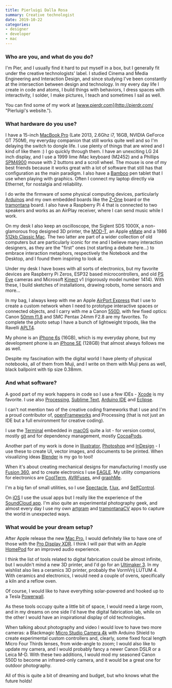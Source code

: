 ```yaml
---
title: Pierluigi Dalla Rosa
summary: Creative technologist
date: 2019-10-22
categories:
- designer
- developer
- mac
---
```


### Who are you, and what do you do?

I'm Pier, and I usually find it hard to put myself in a box, but I generally fit under the creative technologists' label. I studied Cinema and Media Engineering and Interaction Design, and since studying I've been constantly at the intersection between design and technology. In my every day life I create in code and atoms, I build things with behaviors, I dress spaces with interactivity, I solder, I make pictures, I teach and sometimes I sail as well. 

You can find some of my work at [www.pierdr.com](http://pierdr.com/ "Pierluigi's website.").

### What hardware do you use?

I have a 15-inch [MacBook Pro][macbook-pro] (Late 2013, 2.6Ghz i7, 16GB, NVIDIA GeForce GT 750M), my everyday companion that still works quite well and so I'm delaying the switch to dongle life. I use plenty of things that are wired and I kind of like them :) I go quickly through them. I have an unexciting LG 24 inch display, and I use a 1999 lime iMac keyboard (M2452) and a Phillips [SPM4900][spm4900-10] mouse with 2 buttons and a scroll wheel. The mouse is one of my best friends because it works great with a lot of software that still has that configuration as the main paradigm. I also have a [Bamboo][] pen tablet that I use when playing with graphics. Often I connect my laptop directly via Ethernet, for nostalgia and reliability. 

I do write the firmware of some physical computing devices, particularly [Arduinos][arduino] and my own embedded boards like the [Z-One][] board or the [tramontana][] board. I also have a Raspberry Pi 4 that is connected to two speakers and works as an AirPlay receiver, where I can send music while I work. 

On my desk I also keep an oscilloscope, the Siglent SDS 1000X, a non-glamorous frog designed 3D printer, the [MOD-T][], an Apple [eMate][emate-3000] and a 1986 [512kb Classic Mac][macintosh-512k]. The two latter are part of a wider collection of old computers but are particularly iconic for me and I believe many interaction designers, as they are the "first" ones (not starting a debate here...) to embrace interaction metaphors, respectively the Notebook and the Desktop, and I found them inspiring to look at.

Under my desk I have boxes with all sorts of electronics, but my favorite devices are Raspberry Pi Zeros, ESP32 based microcontrollers, and old [PS Eye][playstation-eye] cameras and Microsoft [Kinect][] v1 (rigorously model number 1414). With these, I build sketches of installations, drawing robots, home sensors and more...

In my bag, I always keep with me an Apple [AirPort Express][airport-express] that I use to create a custom network when I need to prototype interactive spaces or connected objects, and I carry with me a Canon [550D][eos-550d], with few fixed optics: Canon [50mm f1.8][ef-50mm-f1.8-ii] and SMC Pentax 24mm F2.8 are my favorites. To complete the photo setup I have a bunch of lightweight tripods, like the Ravelli [APLT4][].

My phone is an [iPhone 6s][iphone-6s] (16GB), which is my everyday phone, but my development phone is an [iPhone SE][iphone-se] (128GB) that almost always follows me as well.

Despite my fascination with the digital world I have plenty of physical notebooks, all of them from Muji, and I write on them with Muji pens as well, black ballpoint with tip size 0.38mm.

### And what software?

A good part of my work happens in code so I use a few IDEs - [Xcode][] is my favorite. I use also [Processing][], [Sublime Text][sublime-text], [Arduino IDE][arduino-ide] and [Eclipse][]. 

I can't not mention two of the creative coding frameworks that I use and I'm a proud contributor of, [openFrameworks][] and Processing (that is not just an IDE but a full environment for creative coding). 

I use the [Terminal][] embedded in [macOS][] quite a lot - for version control, mostly [git][] and for dependency management, mostly [CocoaPods][].

Another part of my work is done in [Illustrator][], [Photoshop][] and [InDesign][] - I use these to create UI, vector images, and documents to be printed. When visualizing ideas [Blender][] is my go to tool! 

When it's about creating mechanical designs for manufacturing I mostly use [Fusion 360][fusion-360], and to create electronics I use [EAGLE][]. My utility companions for electronics are [CoolTerm][], [AVRFuses][], and [graphMe][]. 

I'm a big fan of small utilities, so I use [Spectacle][], [f.lux][], and [SelfControl][].

On [iOS][] I use the usual apps but I really like the experience of the [SoundCloud app][soundcloud-ios]. I'm also quite an experimental photography geek, and almost every day I use my own [artgram][artgram-ios] and [tramontanaCV][tramontanacv-ios] apps to capture the world in unexpected ways. 

### What would be your dream setup?

After Apple release the new [Mac Pro][mac-pro], I would definitely like to have one of those with the [Pro Display XDR][pro-display-xdr]. I think I will pair that with an Apple [HomePod][] for an improved audio experience. 

I think the list of tools related to digital fabrication could be almost infinite, but I wouldn't mind a new 3D printer, and I'd go for an [Ultimaker 3][ultimaker-3]. In my wishlist also lies a ceramics 3D printer, probably the VormVrij LUTUM 4. With ceramics and electronics, I would need a couple of ovens, specifically a kiln and a reflow oven.

Of course, I would like to have everything solar-powered and hooked up to a Tesla [Powerwall][]. 

As these tools occupy quite a little bit of space, I would need a large room, and in my dreams on one side I'd have the digital fabrication lab, while on the other I would have an inspirational display of old technologies.

When talking about photography and video I would love to have two more cameras: a Blackmagic [Micro Studio Camera 4k][micro-studio-camera-4k] with Arduino Shield to create experimental custom controllers and, clearly, some fixed focal length Micro Four Thirds lenses, from wide-angle to zoom; I would also like to update my camera, and I would probably fancy a newer Canon DSLR or a Leica M-D. With these two additions, I would mod my seasoned Canon 550D to become an infrared-only camera, and it would be a great one for outdoor photography.

All of this is quite a bit of dreaming and budget, but who knows what the future holds!

[airport-express]: https://en.wikipedia.org/wiki/AirPort_Express "A small wireless access point."
[aplt4]: http://ravelliphoto.com/ravelli-aplt4.html "A tripod."
[arduino-ide]: https://www.arduino.cc/en/Main/Software "A development environment for Arduino hardware."
[arduino]: https://www.arduino.cc/ "Open-source prototyping hardware."
[artgram-ios]: https://apps.apple.com/sa/app/artgram/id1251985477 "An experimental image app."
[avrfuses]: http://vonnieda.org/software/avrfuses "A programmer for microcontrollers from Atmel."
[bamboo]: https://www.wacom.com/en/us/bamboo "Smaller pen/multi-touch tablets."
[blender]: https://www.blender.org/ "A free, open-source 3D renderer."
[cocoapods]: https://en.wikipedia.org/wiki/CocoaPods "A dependency manager for Objective C and Swift projects."
[coolterm]: https://freeware.the-meiers.org/ "Serial port terminal software."
[eagle]: https://cadsoft.io "Software for designing printed circuit boards."
[eclipse]: https://www.eclipse.org/ "A flexible, open-source IDE."
[ef-50mm-f1.8-ii]: http://usa.canon.com/cusa/consumer/products/cameras/ef_lens_lineup/ef_50mm_f_1_8_ii "A standard and medium telephoto camera lens."
[emate-3000]: https://en.wikipedia.org/wiki/EMate_300 "A PDA."
[eos-550d]: https://en.wikipedia.org/wiki/Canon_EOS_550D "An 18 megapixel camera."
[f.lux]: https://justgetflux.com/ "A tool to make the colour of your screen adapt to the current time of day."
[fusion-360]: https://www.autodesk.com/products/fusion-360/overview "Cloud-based CAD/CAM software."
[git]: https://git-scm.com/ "A version control system."
[graphme]: https://itunes.apple.com/us/app/graphme/id1186285408 "Software for plotting microcontroller signals."
[homepod]: https://en.wikipedia.org/wiki/HomePod "A smart speaker."
[illustrator]: https://www.adobe.com/products/illustrator.html "A vector graphics editor."
[indesign]: https://www.adobe.com/products/indesign.html "A desktop/web publishing application."
[ios]: https://www.apple.com/ios/ios-10/ "A mobile operating system."
[iphone-6s]: https://en.wikipedia.org/wiki/IPhone_6S "A smartphone."
[iphone-se]: https://en.wikipedia.org/wiki/IPhone_SE "A 4 inch smartphone."
[kinect]: https://www.xbox.com/en-US/kinect "An adapter for the Xbox that uses your body as a controller."
[mac-pro]: https://www.apple.com/mac-pro/ "The Intel-based Mac tower computer."
[macbook-pro]: https://www.apple.com/macbook-pro/ "A laptop."
[macintosh-512k]: https://en.wikipedia.org/wiki/Macintosh_512K "A desktop computer."
[macos]: https://en.wikipedia.org/wiki/MacOS "An operating system for Mac hardware."
[micro-studio-camera-4k]: https://www.blackmagicdesign.com/products/blackmagicmicrostudiocamera4k "An Ultra HD video camera."
[mod-t]: http://www.newmatter.co/#!/ "A 3D printer."
[openframeworks]: http://openframeworks.cc "A C++ library for creative projects."
[photoshop]: https://www.adobe.com/products/photoshop.html "A bitmap image editor."
[playstation-eye]: https://en.wikipedia.org/wiki/PlayStation_Eye "A digital video camera designed for the PS3."
[powerwall]: https://en.wikipedia.org/wiki/Tesla_Powerwall "A home energy storage device."
[pro-display-xdr]: https://www.apple.com/pro-display-xdr/ "A 32 inch professional monitor."
[processing]: https://processing.org/ "A programming language/environment."
[selfcontrol]: https://selfcontrolapp.com/ "Mac software to keep you away from distracting websites."
[soundcloud-ios]: https://itunes.apple.com/en/app/soundcloud/id336353151 "A client for SoundCloud."
[spectacle]: https://www.spectacleapp.com/ "A Mac tool for moving and resizing windows."
[spm4900-10]: https://www.philips.co.uk/c-p/SPM4900_10/notebook-mouse "A mouse."
[sublime-text]: http://www.sublimetext.com/ "A coder's text editor."
[terminal]: https://en.wikipedia.org/wiki/Terminal_(OS_X) "A console application included with Mac OS X."
[tramontana]: https://tramontana.xyz/tramontana_boards "A single-board microcontroller."
[tramontanacv-ios]: https://apps.apple.com/us/app/libretspswp/id1276040950 "An app for sensing people in images."
[ultimaker-3]: https://ultimaker.com/3d-printers/ultimaker-3 "A 3D printer."
[xcode]: https://en.wikipedia.org/wiki/Xcode "An IDE for Mac developers."
[z-one]: http://pierdr.com/Z-One "A microcontroller."
